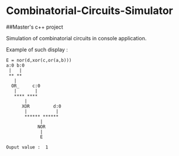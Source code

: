 # Combinatorial-Circuits-Simulator
##Master's c++ project

Simulation of combinatorial circuits in console application.

Example of such display : 
```
E = nor(d,xor(c,or(a,b)))
a:0 b:0
 |   |
 ** **
   |
  OR_     c:0
   |       |
   **** ****
       |
      XOR         d:0
       |           |
       ****** ******
             |
            NOR
             |
             E

Ouput value :  1

```